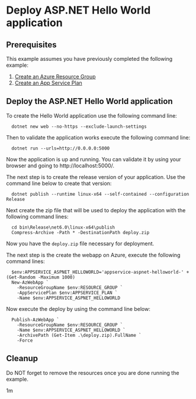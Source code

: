 
# Deploy ASP.NET Hello World application

## Prerequisites

This example assumes you have previously completed the following example:

1. [Create an Azure Resource Group](../../group/create/README.md)
1. [Create an App Service Plan](../create-plan/)

## Deploy the ASP.NET Hello World application

To create the Hello World application use the following command line:

```shell
  dotnet new web --no-https --exclude-launch-settings
```

Then to validate the application works execute the following command line:

<!-- workflow.skip() -->
```shell
  dotnet run --urls=http://0.0.0.0:5000 
```

Now the application is up and running. You can validate it by using your
browser and going to http://localhost:5000/.

The next step is to create the release version of your application. Use the 
command line below to create that version:

```shell
  dotnet publish --runtime linux-x64 --self-contained --configuration Release
```

Next create the zip file that will be used to deploy the application with the
following command lines:

```shell
  cd bin\Release\net6.0\linux-x64\publish
  Compress-Archive -Path * -DestinationPath deploy.zip
```

Now you have the `deploy.zip` file necessary for deployment.

The next step is the create the webapp on Azure, execute the following command
lines:

```shell
  $env:APPSERVICE_ASPNET_HELLOWORLD='appservice-aspnet-helloworld-' + (Get-Random -Maximum 1000)
  New-AzWebApp `
    -ResourceGroupName $env:RESOURCE_GROUP `
    -AppServicePlan $env:APPSERVICE_PLAN `
    -Name $env:APPSERVICE_ASPNET_HELLOWORLD
```

Now execute the deploy by using the command line below:

```shell
  Publish-AzWebApp `
    -ResourceGroupName $env:RESOURCE_GROUP `
    -Name $env:APPSERVICE_ASPNET_HELLOWORLD `
    -ArchivePath (Get-Item .\deploy.zip).FullName `
    -Force
```

## Cleanup

Do NOT forget to remove the resources once you are done running the example.

1m
